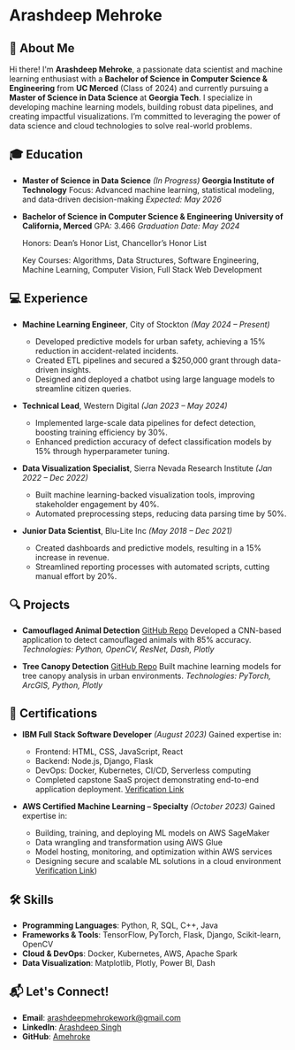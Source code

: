# Arashdeep Mehroke

## 👋 About Me

Hi there! I'm **Arashdeep Mehroke**, a passionate data scientist and machine learning enthusiast with a **Bachelor of Science in Computer Science & Engineering** from **UC Merced** (Class of 2024) and currently pursuing a **Master of Science in Data Science** at **Georgia Tech**. I specialize in developing machine learning models, building robust data pipelines, and creating impactful visualizations. I’m committed to leveraging the power of data science and cloud technologies to solve real-world problems.

## 🎓 Education

- **Master of Science in Data Science** *(In Progress)*
  **Georgia Institute of Technology**
  Focus: Advanced machine learning, statistical modeling, and data-driven decision-making
  *Expected: May 2026*

- **Bachelor of Science in Computer Science & Engineering**
  **University of California, Merced**
  GPA: 3.466
  *Graduation Date: May 2024*
  
  Honors: Dean’s Honor List, Chancellor’s Honor List
  
  Key Courses: Algorithms, Data Structures, Software Engineering, Machine Learning, Computer Vision, Full Stack Web Development

## 💻 Experience

- **Machine Learning Engineer**, City of Stockton *(May 2024 – Present)*
  - Developed predictive models for urban safety, achieving a 15% reduction in accident-related incidents.
  - Created ETL pipelines and secured a $250,000 grant through data-driven insights.
  - Designed and deployed a chatbot using large language models to streamline citizen queries.

- **Technical Lead**, Western Digital *(Jan 2023 – May 2024)*
  - Implemented large-scale data pipelines for defect detection, boosting training efficiency by 30%.
  - Enhanced prediction accuracy of defect classification models by 15% through hyperparameter tuning.

- **Data Visualization Specialist**, Sierra Nevada Research Institute *(Jan 2022 – Dec 2022)*
  - Built machine learning-backed visualization tools, improving stakeholder engagement by 40%.
  - Automated preprocessing steps, reducing data parsing time by 50%.

- **Junior Data Scientist**, Blu-Lite Inc *(May 2018 – Dec 2021)*
  - Created dashboards and predictive models, resulting in a 15% increase in revenue.
  - Streamlined reporting processes with automated scripts, cutting manual effort by 20%.

## 🔍 Projects

- **Camouflaged Animal Detection** [GitHub Repo](https://github.com/mustachemo/camouflage-animal-detection)
  Developed a CNN-based application to detect camouflaged animals with 85% accuracy.
  *Technologies: Python, OpenCV, ResNet, Dash, Plotly*

- **Tree Canopy Detection** [GitHub Repo](https://github.com/Amehroke/TreeCanopyClassification)
  Built machine learning models for tree canopy analysis in urban environments.
  *Technologies: PyTorch, ArcGIS, Python, Plotly*

## 🏅 Certifications

- **IBM Full Stack Software Developer** *(August 2023)*
  Gained expertise in:
  - Frontend: HTML, CSS, JavaScript, React
  - Backend: Node.js, Django, Flask
  - DevOps: Docker, Kubernetes, CI/CD, Serverless computing
  - Completed capstone SaaS project demonstrating end-to-end application deployment.
  [Verification Link](https://coursera.org/verify/professional-cert/7E6PCHR9A8AZ)

- **AWS Certified Machine Learning – Specialty** *(October 2023)*
  Gained expertise in:
  - Building, training, and deploying ML models on AWS SageMaker
  - Data wrangling and transformation using AWS Glue
  - Model hosting, monitoring, and optimization within AWS services
  - Designing secure and scalable ML solutions in a cloud environment  
  [Verification Link](https://cp.certmetrics.com/amazon/en/public/verify/credential/c7a607da4cf34c9186baffc2b9f2788d))


## 🛠️ Skills

- **Programming Languages**: Python, R, SQL, C++, Java
- **Frameworks & Tools**: TensorFlow, PyTorch, Flask, Django, Scikit-learn, OpenCV
- **Cloud & DevOps**: Docker, Kubernetes, AWS, Apache Spark
- **Data Visualization**: Matplotlib, Plotly, Power BI, Dash

## 📬 Let's Connect!

- **Email**: [arashdeepmehrokework@gmail.com](mailto:arashdeepmehrokework@gmail.com)
- **LinkedIn**: [Arashdeep Singh](https://www.linkedin.com/in/arashdeep-singh-020398251/)
- **GitHub**: [Amehroke](https://github.com/Amehroke)
